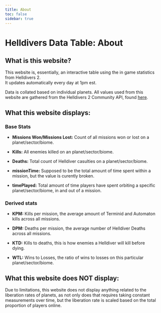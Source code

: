 ```yaml
---
title: About
toc: false
sidebar: true
---
```



# Helldivers Data Table: About

## What is this website?

This website is, essentially, an interactive table using the in game statistics from Helldivers 2.  
It updates automatically every day at 1pm est.

Data is collated based on individual planets.
All values used from this website are gathered from the Helldivers 2 Community API, found [here](https://github.com/helldivers-2/api).

## What this website displays:


### Base Stats

 *  **Missions Won/Missions Lost:** Count of all missions won or lost on a planet/sector/biome.

 *  **Kills:** All enemies killed on an planet/sector/biome.

 *  **Deaths:** Total count of Helldiver casulties on a planet/sector/biome.

 *  **missionTime:** Supposed to be the total amount of time spent within a mission, but the value is curently broken.

 *  **timePlayed:** Total amount of time players have spent orbiting a specific planet/sector/biome, 
in and out of a mission.



### Derived stats

 *  **KPM:** Kills per mission, the average amount of Terminid and Automaton kills across all missions.

 *  **DPM:** Deaths per mission, the average number of Helldiver Deaths across all missions.

 *  **KTD:** Kills to deaths, this is how enemies a Helldiver will kill before dying.

 *  **WTL:** Wins to Losses, the ratio of wins to losses on this particular planet/sector/biome. 

## What this website does NOT display:

Due to limitations, this website does not display anything related to the liberation rates of planets, as not only does that requires taking constant measurements over time, but the liberation rate is scaled based on the total proportion of players online.